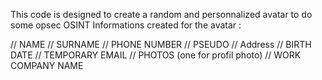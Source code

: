 

This code is designed to create a random and personnalized avatar to do some opsec OSINT
Informations created for the avatar : 

// NAME 
// SURNAME
// PHONE NUMBER
// PSEUDO
// Address
// BIRTH DATE
// TEMPORARY EMAIL
// PHOTOS (one for profil photo)
// WORK COMPANY NAME
